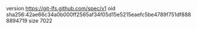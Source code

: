 version https://git-lfs.github.com/spec/v1
oid sha256:42ae66c34a0b000ff2565af34f05d15e5215eaefc5be4789f751df8888894719
size 7022
